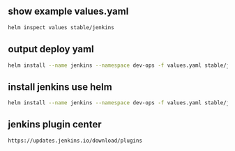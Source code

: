 ## show example values.yaml
``` bash
helm inspect values stable/jenkins
```

## output deploy yaml
``` bash
helm install --name jenkins --namespace dev-ops -f values.yaml stable/jenkins --dry-run --debug
```

## install jenkins use helm
``` bash
helm install --name jenkins --namespace dev-ops -f values.yaml stable/jenkins
```

## jenkins plugin center
```
https://updates.jenkins.io/download/plugins
```
